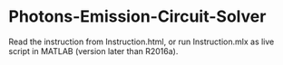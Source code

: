 # Photons-Emission-Circuit-Solver
Read the instruction from Instruction.html, or run Instruction.mlx as live script in MATLAB (version later than R2016a). 
